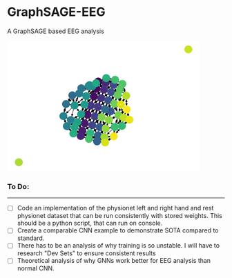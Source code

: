 # GraphSAGE-EEG
A GraphSAGE based EEG analysis


![EEG Layout](https://github.com/pluu2/SAGEGCN-EEG/blob/master/EEG%20images.png)


### To Do: 
----
- [ ] Code an implementation of the physionet left and right hand and rest physionet dataset that can be run consistently with stored weights. This should be a python script, that can run on console. 
- [ ] Create a comparable CNN example to demonstrate SOTA compared to standard. 
- [ ] There has to be an analysis of why training is so unstable. I will have to research "Dev Sets" to ensure consistent results
- [ ] Theoretical analysis of why GNNs work better for EEG analysis than normal CNN. 

